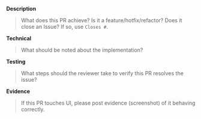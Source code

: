 **Description**

> What does this PR achieve? Is it a feature/hotfix/refactor? Does it close an Issue? If so, use `Closes #`.

**Technical**

> What should be noted about the implementation?

**Testing**

> What steps should the reviewer take to verify this PR resolves the issue?

**Evidence**

> If this PR touches UI, please post evidence (screenshot) of it behaving correctly.
